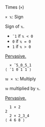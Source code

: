 Times (`×`)

`× 𝕩`: Sign  

Sign of `𝕩`.
- `¯1` if `𝕩 < 0`
- `0` if `𝕩 = 0`
- `1` if `𝕩 > 0`

[Pervasive.](https://mlochbaum.github.io/BQN/doc/arithmetic.html#pervasion)
```
  × ¯5‿0‿5‿1
⟨ ¯1 0 1 1 ⟩
```

`𝕨 × 𝕩`: Multiply

`𝕨` multiplied by `𝕩`.

[Pervasive.](https://mlochbaum.github.io/BQN/doc/arithmetic.html#pervasion)
```
  1 × 2
2
  2 × 2‿3‿4
⟨ 4 6 8 ⟩
```